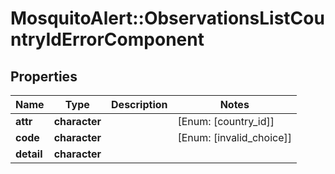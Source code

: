 # MosquitoAlert::ObservationsListCountryIdErrorComponent


## Properties
Name | Type | Description | Notes
------------ | ------------- | ------------- | -------------
**attr** | **character** |  | [Enum: [country_id]] 
**code** | **character** |  | [Enum: [invalid_choice]] 
**detail** | **character** |  | 


